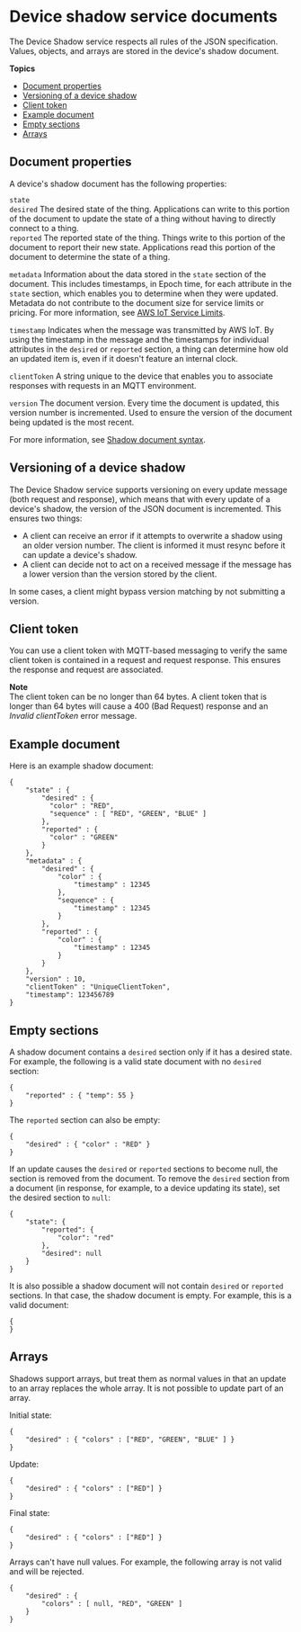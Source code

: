 # Device shadow service documents<a name="device-shadow-document"></a>

The Device Shadow service respects all rules of the JSON specification\. Values, objects, and arrays are stored in the device's shadow document\.

**Topics**
+ [Document properties](#document-structure)
+ [Versioning of a device shadow](#versioning)
+ [Client token](#client-token)
+ [Example document](#device-shadow-example)
+ [Empty sections](#device-shadow-empty-fields)
+ [Arrays](#device-shadow-arrays)

## Document properties<a name="document-structure"></a>

A device's shadow document has the following properties:

`state`  <a name="state"></a>  
`desired`  <a name="desired"></a>
The desired state of the thing\. Applications can write to this portion of the document to update the state of a thing without having to directly connect to a thing\.  
`reported`  <a name="reported"></a>
The reported state of the thing\. Things write to this portion of the document to report their new state\. Applications read this portion of the document to determine the state of a thing\.

`metadata`  <a name="metadata"></a>
Information about the data stored in the `state` section of the document\. This includes timestamps, in Epoch time, for each attribute in the `state` section, which enables you to determine when they were updated\.  
Metadata do not contribute to the document size for service limits or pricing\. For more information, see [AWS IoT Service Limits](https://docs.aws.amazon.com/general/latest/gr/aws_service_limits.html#limits_iot)\.

`timestamp`  <a name="timestamp"></a>
Indicates when the message was transmitted by AWS IoT\. By using the timestamp in the message and the timestamps for individual attributes in the `desired` or `reported` section, a thing can determine how old an updated item is, even if it doesn't feature an internal clock\.

`clientToken`  <a name="clientToken"></a>
A string unique to the device that enables you to associate responses with requests in an MQTT environment\.

`version`  <a name="version"></a>
The document version\. Every time the document is updated, this version number is incremented\. Used to ensure the version of the document being updated is the most recent\.

For more information, see [Shadow document syntax](device-shadow-document-syntax.md)\.

## Versioning of a device shadow<a name="versioning"></a>

The Device Shadow service supports versioning on every update message \(both request and response\), which means that with every update of a device's shadow, the version of the JSON document is incremented\. This ensures two things:
+ A client can receive an error if it attempts to overwrite a shadow using an older version number\. The client is informed it must resync before it can update a device's shadow\.
+ A client can decide not to act on a received message if the message has a lower version than the version stored by the client\. 

In some cases, a client might bypass version matching by not submitting a version\.

## Client token<a name="client-token"></a>

You can use a client token with MQTT\-based messaging to verify the same client token is contained in a request and request response\. This ensures the response and request are associated\.

**Note**  
The client token can be no longer than 64 bytes\. A client token that is longer than 64 bytes will cause a 400 \(Bad Request\) response and an *Invalid clientToken* error message\.

## Example document<a name="device-shadow-example"></a>

Here is an example shadow document:

```
{
    "state" : {
        "desired" : {
          "color" : "RED",
          "sequence" : [ "RED", "GREEN", "BLUE" ]
        },
        "reported" : {
          "color" : "GREEN"
        }
    },
    "metadata" : {
        "desired" : {
            "color" : {
                "timestamp" : 12345
            },
            "sequence" : {
                "timestamp" : 12345
            }
        },
        "reported" : {
            "color" : {
                "timestamp" : 12345
            }
        }
    },
    "version" : 10,
    "clientToken" : "UniqueClientToken",
    "timestamp": 123456789
}
```

## Empty sections<a name="device-shadow-empty-fields"></a>

A shadow document contains a `desired` section only if it has a desired state\. For example, the following is a valid state document with no `desired` section:

```
{
    "reported" : { "temp": 55 }
}
```

The `reported` section can also be empty:

```
{
    "desired" : { "color" : "RED" }
}
```

If an update causes the `desired` or `reported` sections to become null, the section is removed from the document\. To remove the `desired` section from a document \(in response, for example, to a device updating its state\), set the desired section to `null`: 

```
{ 
    "state": {
        "reported": {
            "color": "red" 
        }, 
        "desired": null 
    } 
}
```

It is also possible a shadow document will not contain `desired` or `reported` sections\. In that case, the shadow document is empty\. For example, this is a valid document:

```
{
}
```

## Arrays<a name="device-shadow-arrays"></a>

Shadows support arrays, but treat them as normal values in that an update to an array replaces the whole array\. It is not possible to update part of an array\.

Initial state:

```
{
    "desired" : { "colors" : ["RED", "GREEN", "BLUE" ] }
}
```

Update:

```
{
    "desired" : { "colors" : ["RED"] }
}
```

Final state:

```
{
    "desired" : { "colors" : ["RED"] }
}
```

Arrays can't have null values\. For example, the following array is not valid and will be rejected\.

```
{
    "desired" : { 
        "colors" : [ null, "RED", "GREEN" ]
    }
}
```